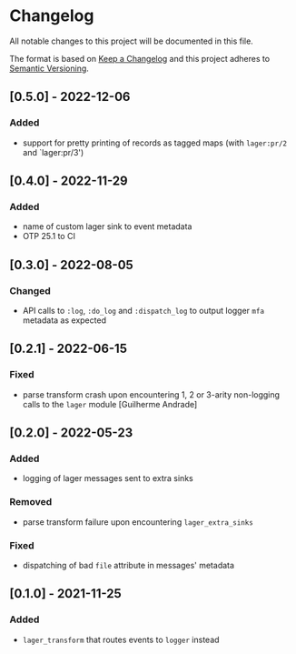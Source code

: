# Changelog

All notable changes to this project will be documented in this file.

The format is based on [Keep a Changelog](http://keepachangelog.com/en/1.0.0/)
and this project adheres to [Semantic Versioning](http://semver.org/spec/v2.0.0.html).

## [0.5.0] - 2022-12-06

### Added

- support for pretty printing of records as tagged maps
(with `lager:pr/2` and `lager:pr/3')

## [0.4.0] - 2022-11-29

### Added

- name of custom lager sink to event metadata
- OTP 25.1 to CI

## [0.3.0] - 2022-08-05

### Changed

- API calls to `:log`, `:do_log` and `:dispatch_log` to output logger `mfa` metadata as expected

## [0.2.1] - 2022-06-15

### Fixed

- parse transform crash upon encountering 1, 2 or 3-arity non-logging calls to the `lager` module
[Guilherme Andrade]

## [0.2.0] - 2022-05-23

### Added

- logging of lager messages sent to extra sinks

### Removed

- parse transform failure upon encountering `lager_extra_sinks`

### Fixed

- dispatching of bad `file` attribute in messages' metadata

## [0.1.0] - 2021-11-25

### Added

- `lager_transform` that routes events to `logger` instead
